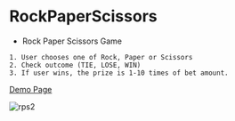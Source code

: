 # RockPaperScissors
- Rock Paper Scissors Game
```
1. User chooses one of Rock, Paper or Scissors
2. Check outcome (TIE, LOSE, WIN)
3. If user wins, the prize is 1-10 times of bet amount.  
```
[Demo Page](http://asset.moss.land/RockPaperScissors/index.html)


![rps2](https://user-images.githubusercontent.com/13128375/180912311-f85e91db-c50d-4329-acb6-7162b14a0daa.gif)
